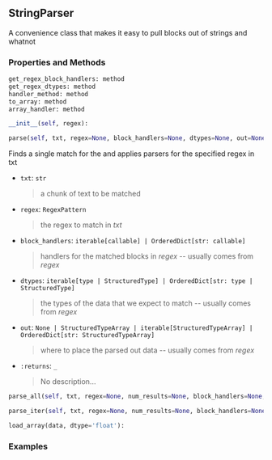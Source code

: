 ## <a id="McUtils.Parsers.StringParser.StringParser">StringParser</a>
A convenience class that makes it easy to pull blocks out of strings and whatnot

### Properties and Methods
```python
get_regex_block_handlers: method
get_regex_dtypes: method
handler_method: method
to_array: method
array_handler: method
```
```python
__init__(self, regex): 
```

```python
parse(self, txt, regex=None, block_handlers=None, dtypes=None, out=None): 
```
Finds a single match for the and applies parsers for the specified regex in txt
- `txt`: `str`
    >a chunk of text to be matched
- `regex`: `RegexPattern`
    >the regex to match in _txt_
- `block_handlers`: `iterable[callable] | OrderedDict[str: callable]`
    >handlers for the matched blocks in _regex_ -- usually comes from _regex_
- `dtypes`: `iterable[type | StructuredType] | OrderedDict[str: type | StructuredType]`
    >the types of the data that we expect to match -- usually comes from _regex_
- `out`: `None | StructuredTypeArray | iterable[StructuredTypeArray] | OrderedDict[str: StructuredTypeArray]`
    >where to place the parsed out data -- usually comes from _regex_
- `:returns`: `_`
    >No description...

```python
parse_all(self, txt, regex=None, num_results=None, block_handlers=None, dtypes=None, out=None): 
```

```python
parse_iter(self, txt, regex=None, num_results=None, block_handlers=None, dtypes=None): 
```

```python
load_array(data, dtype='float'): 
```

### Examples
